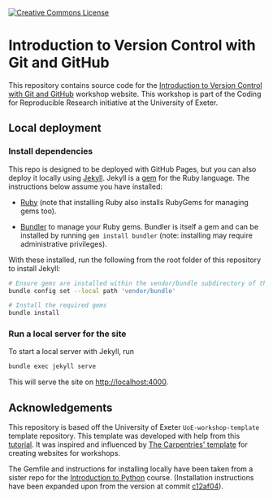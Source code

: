<a rel="license" href=""><img alt="Creative Commons License" style="border-width:0" src="https://i.creativecommons.org/l/by/4.0/88x31.png" /></a>

# Introduction to Version Control with Git and GitHub

This repository contains source code for the [Introduction to Version Control
with Git and GitHub](https://uniexeterrse.github.io/intro-version-control/)
workshop website. This workshop is part of the Coding for Reproducible Research
initiative at the University of Exeter. 

## Local deployment

### Install dependencies

This repo is designed to be deployed with GitHub Pages, but you can also deploy
it locally using [Jekyll](https://jekyllrb.com/). Jekyll is a
[gem](https://guides.rubygems.org/) for the Ruby language. The instructions
below assume you have installed:

* [Ruby](https://www.ruby-lang.org/) (note that installing Ruby also installs
  RubyGems for managing gems too).

* [Bundler](https://bundler.io/) to manage your Ruby gems. Bundler is itself a
  gem and can be installed by running `gem install bundler` (note: installing
  may require administrative privileges).

With these installed, run the following from the root folder of this
repository to install Jekyll:

```bash
# Ensure gems are installed within the vendor/bundle subdirectory of the repo
bundle config set --local path 'vendor/bundle'

# Install the required gems
bundle install
```


### Run a local server for the site

To start a local server with Jekyll, run

```bash
bundle exec jekyll serve
```

This will serve the site on <http://localhost:4000>.


## Acknowledgements

This repository is based off the University of Exeter `UoE-workshop-template`
template repository. This template was developed with help from this
[tutorial](https://github.com/evanwill/go-go-ghpages). It was inspired and
influenced by [The Carpentries' template](https://github.com/carpentries/workshop-template)
for creating websites for workshops.

The Gemfile and instructions for installing locally have been taken from
a sister repo for the [Introduction to Python](https://github.com/UniExeterRSE/intro-to-python)
course. (Installation instructions have been expanded upon from the version at
commit [c12af04](https://github.com/UniExeterRSE/intro-to-python/commit/c12af040fa4b9114172e3ae67f8132984de1e6d6)). 
